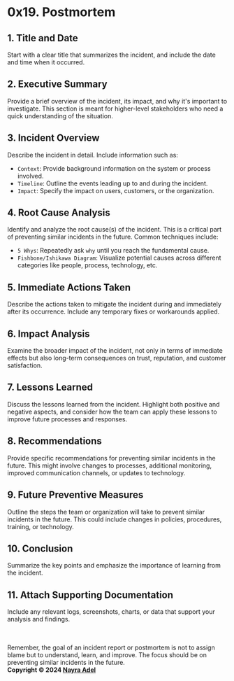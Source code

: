 # 0x19. Postmortem

## 1. Title and Date
Start with a clear title that summarizes the incident, and include the date and time when it occurred.

## 2. Executive Summary
Provide a brief overview of the incident, its impact, and why it's important to investigate. This section is meant for higher-level stakeholders who need a quick understanding of the situation.

## 3. Incident Overview
Describe the incident in detail. Include information such as:

* `Context`: Provide background information on the system or process involved.
* `Timeline`: Outline the events leading up to and during the incident.
* `Impact`: Specify the impact on users, customers, or the organization.

## 4. Root Cause Analysis
Identify and analyze the root cause(s) of the incident. This is a critical part of preventing similar incidents in the future. Common techniques include:

* `5 Whys`: Repeatedly ask `why` until you reach the fundamental cause.
* `Fishbone/Ishikawa Diagram`: Visualize potential causes across different categories like people, process, technology, etc.

## 5. Immediate Actions Taken
Describe the actions taken to mitigate the incident during and immediately after its occurrence. Include any temporary fixes or workarounds applied.

## 6. Impact Analysis
Examine the broader impact of the incident, not only in terms of immediate effects but also long-term consequences on trust, reputation, and customer satisfaction.

## 7. Lessons Learned
Discuss the lessons learned from the incident. Highlight both positive and negative aspects, and consider how the team can apply these lessons to improve future processes and responses.

## 8. Recommendations
Provide specific recommendations for preventing similar incidents in the future. This might involve changes to processes, additional monitoring, improved communication channels, or updates to technology.

## 9. Future Preventive Measures
Outline the steps the team or organization will take to prevent similar incidents in the future. This could include changes in policies, procedures, training, or technology.

## 10. Conclusion
Summarize the key points and emphasize the importance of learning from the incident.

## 11. Attach Supporting Documentation
Include any relevant logs, screenshots, charts, or data that support your analysis and findings.

<br> <br>
Remember, the goal of an incident report or postmortem is not to assign blame but to understand, learn, and improve. The focus should be on preventing similar incidents in the future.
<br>
**Copyright © 2024 [Nayra Adel](https://github.com/Nayra-Adel19)**
